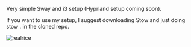 Very simple Sway and i3 setup (Hyprland setup coming soon).

If you want to use my setup, I suggest downloading Stow and just doing stow . in the cloned repo.


![realrice](https://github.com/user-attachments/assets/591ae73a-6b4a-459f-99cc-351ec4318890)
